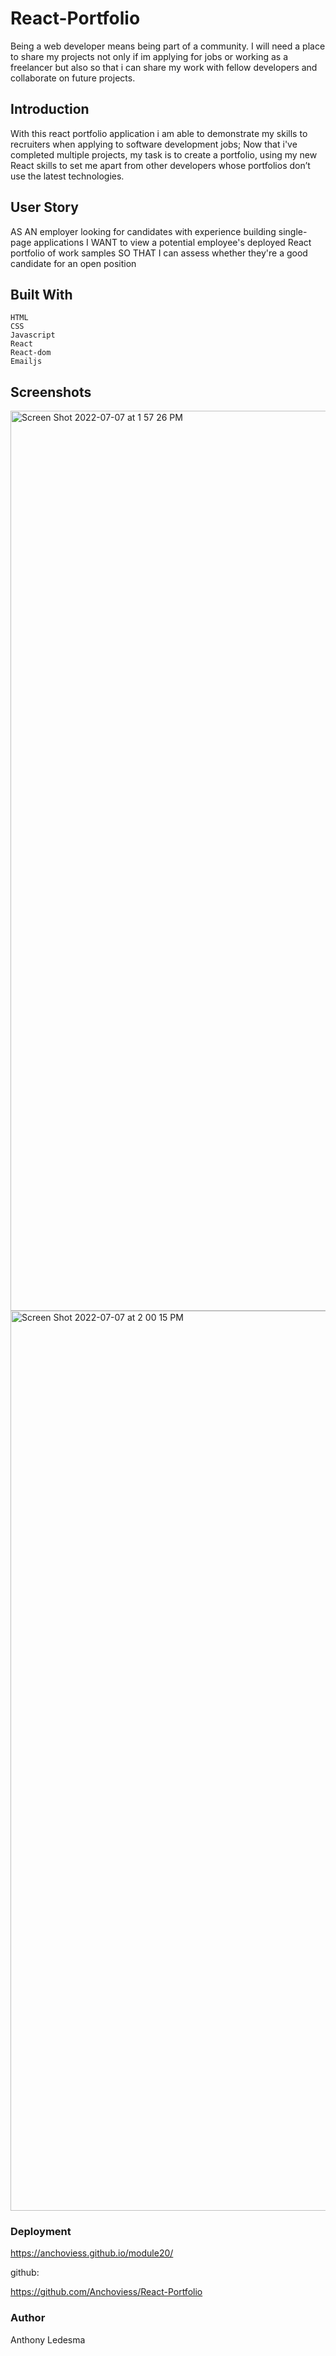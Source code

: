 # React-Portfolio

Being a web developer means being part of a community. I will need a place to share my projects not only if im applying 
for jobs or working as a freelancer but also so that i can share my work 
with fellow developers and collaborate on future projects. 

## Introduction

With this react portfolio application i am able to demonstrate my skills to recruiters when applying to software development jobs;
Now that i've completed multiple projects, my task is to create a portfolio, using my new React skills to set me apart from other developers
whose portfolios don’t use the latest technologies.

## User Story

AS AN employer looking for candidates with experience building single-page applications
I WANT to view a potential employee's deployed React portfolio of work samples
SO THAT I can assess whether they're a good candidate for an open position

## Built With

    HTML
    CSS
    Javascript
    React
    React-dom
    Emailjs
    
## Screenshots 

<img width="1440" alt="Screen Shot 2022-07-07 at 1 57 26 PM" src="https://user-images.githubusercontent.com/97990379/177871005-c60aa3f4-ef5d-41ec-a592-8eef345c4571.png">

<img width="1440" alt="Screen Shot 2022-07-07 at 2 00 15 PM" src="https://user-images.githubusercontent.com/97990379/177871076-527ab03c-ded9-45c9-ac13-a0ebc23343ee.png">


### Deployment

https://anchoviess.github.io/module20/

github:

https://github.com/Anchoviess/React-Portfolio

### Author

Anthony Ledesma


